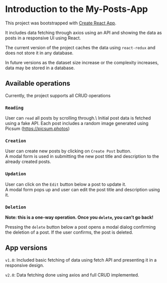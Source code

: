 # Introduction to the My-Posts-App

This project was bootstrapped with [Create React App](https://github.com/facebook/create-react-app).

It includes data fetching through axios using an API and showing the data as posts in a responsive UI using React. 

The current version of the project caches the data using `react-redux` and does not store it in any database.

In future versions as the dataset size increase or the complexity increases, data may be stored in a database.

## Available operations

Currently, the project supports all CRUD operations

### `Reading`

User can `read` all posts by scrolling through.\ 
Initial post data is fetched using a fake API.
Each post includes a random image generated using Picsum (https://picsum.photos)

### `Creation`

User can create new posts by clicking on `Create Post` button.\
A modal form is used in submitting the new post title and description to the already created posts.

### `Updation`

User can click on the `Edit` button below a post to update it.\
A modal form pops up and user can edit the post title and description using it.

### `Deletion`

**Note: this is a one-way operation. Once you `delete`, you can’t go back!**

Pressing the `delete` button below a post opens a modal dialog confirming the deletion of a post. If the user confirms, the post is deleted.

## App versions

`v1.0`: Included basic fetching of data using fetch API and presenting it in a responsive design.

`v2.0`: Data fetching done using axios and full CRUD implemented. 




